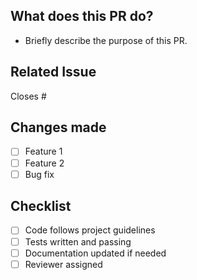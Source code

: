 ## What does this PR do?
- Briefly describe the purpose of this PR.

## Related Issue
Closes #<issue-number>

## Changes made
- [ ] Feature 1
- [ ] Feature 2
- [ ] Bug fix

## Checklist
- [ ] Code follows project guidelines
- [ ] Tests written and passing
- [ ] Documentation updated if needed
- [ ] Reviewer assigned

